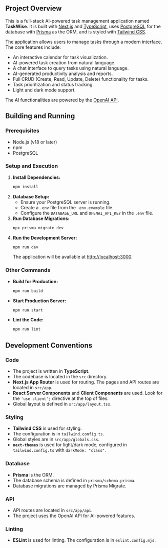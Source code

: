 ## Project Overview

This is a full-stack AI-powered task management application named **TaskWise**. It is built with [Next.js](https://nextjs.org/) and [TypeScript](https://www.typescriptlang.org/), uses [PostgreSQL](https://www.postgresql.org/) for the database with [Prisma](https://www.prisma.io/) as the ORM, and is styled with [Tailwind CSS](https://tailwindcss.com/).

The application allows users to manage tasks through a modern interface. The core features include:
- An interactive calendar for task visualization.
- AI-powered task creation from natural language.
- A chat interface to query tasks using natural language.
- AI-generated productivity analysis and reports.
- Full CRUD (Create, Read, Update, Delete) functionality for tasks.
- Task prioritization and status tracking.
- Light and dark mode support.

The AI functionalities are powered by the [OpenAI API](https://openai.com/api/).

## Building and Running

### Prerequisites
- Node.js (v18 or later)
- npm
- PostgreSQL

### Setup and Execution
1.  **Install Dependencies:**
    ```bash
    npm install
    ```
2.  **Database Setup:**
    - Ensure your PostgreSQL server is running.
    - Create a `.env` file from the `.env.example` file.
    - Configure the `DATABASE_URL` and `OPENAI_API_KEY` in the `.env` file.
3.  **Run Database Migrations:**
    ```bash
    npx prisma migrate dev
    ```
4.  **Run the Development Server:**
    ```bash
    npm run dev
    ```
    The application will be available at [http://localhost:3000](http://localhost:3000).

### Other Commands
-   **Build for Production:**
    ```bash
    npm run build
    ```
-   **Start Production Server:**
    ```bash
    npm run start
    ```
-   **Lint the Code:**
    ```bash
    npm run lint
    ```

## Development Conventions

### Code
- The project is written in **TypeScript**.
- The codebase is located in the `src` directory.
- **Next.js App Router** is used for routing. The pages and API routes are located in `src/app`.
- **React Server Components** and **Client Components** are used. Look for the `'use client';` directive at the top of files.
- Global layout is defined in `src/app/layout.tsx`.

### Styling
- **Tailwind CSS** is used for styling.
- The configuration is in `tailwind.config.ts`.
- Global styles are in `src/app/globals.css`.
- **`next-themes`** is used for light/dark mode, configured in `tailwind.config.ts` with `darkMode: "class"`.

### Database
- **Prisma** is the ORM.
- The database schema is defined in `prisma/schema.prisma`.
- Database migrations are managed by Prisma Migrate.

### API
- API routes are located in `src/app/api`.
- The project uses the OpenAI API for AI-powered features.

### Linting
- **ESLint** is used for linting. The configuration is in `eslint.config.mjs`.
